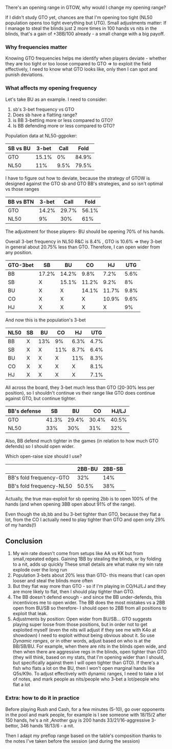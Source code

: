 There's an opening range in GTOW, why would I change my opening range?

If I didn't study GTO yet, chances are that I'm opening too tight (NL50 population opens too tight everything but UTG). Small adjustments matter: If I manage to steal the blinds just 2 more times in 100 hands vs nits in the blinds, that's a gain of +3BB/100 already - a small change with a big payoff.

### Why frequencies matter
Knowing GTO frequencies helps me identify when players deviate - whether they are too tight or too loose compared to GTO => to exploit the field effectively, I need to know what GTO looks like, only then I can spot and punish deviations.

### What affects my opening frequency
Let's take BU as an example. I need to consider:
1. sb's 3-bet frequency vs GTO
2. Does sb have a flatting range?
3. is BB 3-betting more or less compared to GTO?
4. Is BB defending more or less compared to GTO?

Population data at NL50-ggpoker:

| SB vs BU | 3-bet | Call | Fold  |
| -------- | ----- | ---- | ----- |
| GTO      | 15.1% | 0%   | 84.9% |
| NL50     | 11%   | 9.5% | 79.5% |

I have to figure out how to deviate, because the strategy of GTOW is designed against the GTO sb and GTO BB's strategies, and so isn't optimal vs those ranges

| BB vs BTN | 3-bet | Call  | Fold  |
| --------- | ----- | ----- | ----- |
| GTO       | 14.2% | 29.7% | 56.1% |
| NL50      | 9%    | 30%   | 61%   |
The adjustment for those players- BU should be opening 70% of his hands.

Overall 3-bet frequency in NL50 R&C is 8.4% , GTO is 10.6% => they 3-bet in general about 20.75% less than GTO. Therefore, I can open wider from any position.

| GTO-3bet | SB    | BU    | CO    | HJ    | UTG  |
| -------- | ----- | ----- | ----- | ----- | ---- |
| BB       | 17.2% | 14.2% | 9.8%  | 7.2%  | 5.6% |
| SB       | X     | 15.1% | 11.2% | 9.2%  | 8%   |
| BU       | X     | X     | 14.1% | 11.7% | 9.8% |
| CO       | X     | X     | X     | 10.9% | 9.6% |
| HJ       | X     | X     | X     | X     | 9%   |
And now this is the population's 3-bet 

| NL50 | SB  | BU  | CO  | HJ   | UTG  |
| ---- | --- | --- | --- | ---- | ---- |
| BB   | X   | 13% | 9%  | 6.3% | 4.7% |
| SB   | X   | X   | 11% | 8.7% | 6.4% |
| BU   | X   | X   | X   | 11%  | 8.3% |
| CO   | X   | X   | X   | X    | 8.1% |
| HJ   | X   | X   | X   | X    | 7.1% |
All across the board, they 3-bet much less than GTO (20-30% less per position), so I shouldn't continue vs their range like GTO does continue against GTO, but continue tighter.

| BB's defense | SB    | BU    | CO    | HJ/LJ |
| ------------ | ----- | ----- | ----- | ----- |
| GTO          | 41.3% | 29.4% | 30.4% | 40.5% |
| NL50         | 33%   | 30%   | 31%   | 32%   |

Also, BB defend much tighter in the games (in relation to how much GTO defends) so I should open wider. 


Which open-raise size should I use?

|                          | 2BB-BU | 2BB-SB |
| ------------------------ | ------ | ------ |
| BB's fold frequency-GTO  | 32%    | 14%    |
| BB's fold frequency-NL50 | 50.5%  | 38%    |


Actually, the true max-exploit for sb opening 2bb is to open 100% of the hands (and when opening 3BB open about 91% of the range).

Even though the sb,bb and bu 3-bet tighter than GTO, because they flat a lot, from the CO I actually need to play tighter than GTO and open only 29% of my hands(!)

## Conclusion

1. My win rate doesn't come from setups like AA vs KK but from small,repeated edges.
Gaining 1BB by stealing the blinds, or by folding to a nit,  adds up quickly
These small details are what make my win rate explode over the long run
2. Population 3-bets about 20% less than GTO- this means that I can open looser and steal the blinds more often
3. But they flat way more than GTO - so if I'm playing in CO/HJ/LJ and they are more likely to flat, then I should play tighter than GTO.
4. The BB doesn't defend enough - and since the BB under-defends, this incentivices me to open wider. The BB does the most mistakes vs a 2BB open from BU/SB so therefore- I should open to 2BB from all positions to exploit that leak.
5. Adjustments by position: Open wider from BU/SB... GTO suggests playing super loose from those positions, but in order not to get exploited myself (even the nits will adjust if they see me with K4o at showdown) I need to exploit without being obvious about it. So use *Dynamic ranges*, or in other words, adjust based on who is at the BB/SB/BU. For example, when there are nits in the blinds open wide, and then when there are aggressive regs in the blinds, open tighter than GTO (they will think, based on my stats, that I'm opening wider than I should, but specifically against them I will open tighter than GTO). If there's a fish who flats a lot on the BU, then I won't open marginal hands like Q5s/K9o.
To adjust effectively with dynamic ranges, I need to take a lot of notes, and mark people as nits/people who 3-bet a lot/people who flat a lot


### Extra: how to do it in practice
Before playing Rush and Cash, for a few minutes (5-10), go over opponents in the pool and mark people, for example is I see someone with 18/15/2 after 150 hands, he's a nit ,Another guy is 200 hands 33/21/16-aggressive 3-bettor, 346 hands 18/13/6 - a nit. 

Then I adapt my preflop range based on the table's composition thanks to the notes I've taken before the session (and during the session)


